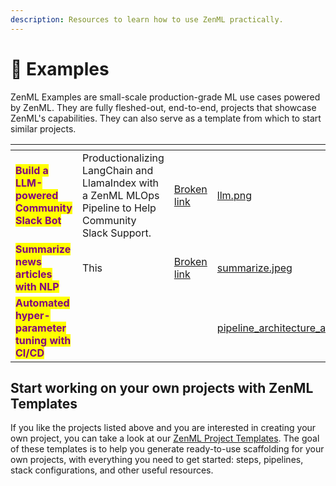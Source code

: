 ```yaml
---
description: Resources to learn how to use ZenML practically.
---
```


# 🧩 Examples

ZenML Examples are small-scale production-grade ML use cases powered by ZenML. They are fully fleshed-out, end-to-end, projects that showcase ZenML's capabilities. They can also serve as a template from which to start similar projects.

<table data-view="cards"><thead><tr><th></th><th></th><th data-hidden data-card-target data-type="content-ref"></th><th data-hidden data-card-cover data-type="files"></th></tr></thead><tbody><tr><td><mark style="color:purple;"><strong>Build a LLM-powered Community Slack Bot</strong></mark></td><td>Productionalizing LangChain and LlamaIndex with a ZenML MLOps Pipeline to Help Community Slack Support.</td><td><a href="broken-reference">Broken link</a></td><td><a href="../../.gitbook/assets/llm.png">llm.png</a></td></tr><tr><td><mark style="color:purple;"><strong>Summarize news articles with NLP</strong></mark></td><td>This </td><td><a href="broken-reference">Broken link</a></td><td><a href="../../.gitbook/assets/summarize.jpeg">summarize.jpeg</a></td></tr><tr><td><mark style="color:purple;"><strong>Automated hyper-parameter tuning with CI/CD</strong></mark></td><td></td><td></td><td><a href="../../.gitbook/assets/pipeline_architecture_a8a212e2f8.webp">pipeline_architecture_a8a212e2f8.webp</a></td></tr></tbody></table>

## Start working on your own projects with ZenML Templates

If you like the projects listed above and you are interested in creating your own project, you can take a look at our [ZenML Project Templates](https://github.com/zenml-io/zenml-project-templates). The goal of these templates is to help you generate ready-to-use scaffolding for your own projects, with everything you need to get started: steps, pipelines, stack configurations, and other useful resources.
